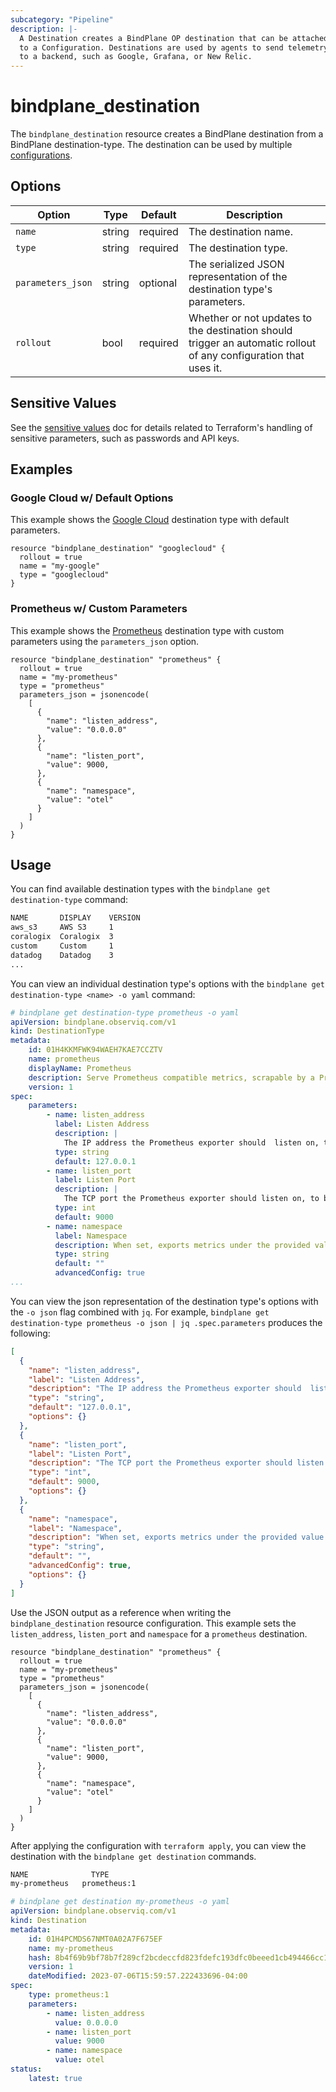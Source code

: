 ```yaml
---
subcategory: "Pipeline"
description: |-
  A Destination creates a BindPlane OP destination that can be attached
  to a Configuration. Destinations are used by agents to send telemetry
  to a backend, such as Google, Grafana, or New Relic.
---
```


# bindplane_destination

The `bindplane_destination` resource creates a BindPlane destination from a BindPlane
destination-type. The destination can be used by multiple [configurations](./bindplane_configuration.md).

## Options

| Option              | Type   | Default  | Description                  |
| ------------------- | -----  | -------- | ---------------------------- |
| `name`              | string | required | The destination name.             |
| `type`              | string | required | The destination type.             |
| `parameters_json`   | string | optional | The serialized JSON representation of the destination type's parameters. |
| `rollout`           | bool   | required | Whether or not updates to the destination should trigger an automatic rollout of any configuration that uses it. |

## Sensitive Values

See the [sensitive values](./sensitive_values.md) doc for details related to Terraform's handling
of sensitive parameters, such as passwords and API keys.

## Examples

### Google Cloud w/ Default Options

This example shows the [Google Cloud](https://docs.bindplane.observiq.com/docs/google-cloud) destination type
with default parameters.

```hcl
resource "bindplane_destination" "googlecloud" {
  rollout = true
  name = "my-google"
  type = "googlecloud"
}
```

### Prometheus w/ Custom Parameters

This example shows the [Prometheus](https://docs.bindplane.observiq.com/docs/prometheus-1) destination type
with custom parameters using the `parameters_json` option.

```hcl
resource "bindplane_destination" "prometheus" {
  rollout = true
  name = "my-prometheus"
  type = "prometheus"
  parameters_json = jsonencode(
    [
      {
        "name": "listen_address",
        "value": "0.0.0.0"
      },
      {
        "name": "listen_port",
        "value": 9000,
      },
      {
        "name": "namespace",
        "value": "otel"
      }
    ]
  )
}
```

## Usage

You can find available destination types with the `bindplane get destination-type` command:
```bash
NAME       DISPLAY    VERSION 
aws_s3     AWS S3     1      	
coralogix  Coralogix  3      	
custom     Custom     1      	
datadog    Datadog    3      	
...
```

You can view an individual destination type's options with the `bindplane get destination-type <name> -o yaml` command:
```yaml
# bindplane get destination-type prometheus -o yaml
apiVersion: bindplane.observiq.com/v1
kind: DestinationType
metadata:
    id: 01H4KKMFWK94WAEH7KAE7CCZTV
    name: prometheus
    displayName: Prometheus
    description: Serve Prometheus compatible metrics, scrapable by a Prometheus server.
    version: 1
spec:
    parameters:
        - name: listen_address
          label: Listen Address
          description: |
            The IP address the Prometheus exporter should  listen on, to be scraped by a Prometheus server.
          type: string
          default: 127.0.0.1
        - name: listen_port
          label: Listen Port
          description: |
            The TCP port the Prometheus exporter should listen on, to be scraped by a Prometheus server.
          type: int
          default: 9000
        - name: namespace
          label: Namespace
          description: When set, exports metrics under the provided value.
          type: string
          default: ""
          advancedConfig: true
...
```

You can view the json representation of the destination type's options with the `-o json` flag combined with `jq`.
For example, `bindplane get destination-type prometheus -o json | jq .spec.parameters` produces the following:
```json
[
  {
    "name": "listen_address",
    "label": "Listen Address",
    "description": "The IP address the Prometheus exporter should  listen on, to be scraped by a Prometheus server.\n",
    "type": "string",
    "default": "127.0.0.1",
    "options": {}
  },
  {
    "name": "listen_port",
    "label": "Listen Port",
    "description": "The TCP port the Prometheus exporter should listen on, to be scraped by a Prometheus server.\n",
    "type": "int",
    "default": 9000,
    "options": {}
  },
  {
    "name": "namespace",
    "label": "Namespace",
    "description": "When set, exports metrics under the provided value.",
    "type": "string",
    "default": "",
    "advancedConfig": true,
    "options": {}
  }
]
```

Use the JSON output as a reference when writing the `bindplane_destination` resource configuration. This example sets
the `listen_address`, `listen_port` and `namespace` for a `prometheus` destination.

```hcl
resource "bindplane_destination" "prometheus" {
  rollout = true
  name = "my-prometheus"
  type = "prometheus"
  parameters_json = jsonencode(
    [
      {
        "name": "listen_address",
        "value": "0.0.0.0"
      },
      {
        "name": "listen_port",
        "value": 9000,
      },
      {
        "name": "namespace",
        "value": "otel"
      }
    ]
  )
}
```

After applying the configuration with `terraform apply`, you can view the destination with
the `bindplane get destination` commands.

```bash
NAME        	  TYPE
my-prometheus   prometheus:1
```
```yaml
# bindplane get destination my-prometheus -o yaml
apiVersion: bindplane.observiq.com/v1
kind: Destination
metadata:
    id: 01H4PCMDS67NMT0A02A7F675EF
    name: my-prometheus
    hash: 8b4f69b9bf78b7f289cf2bcdeccfd823fdefc193dfc0beeed1cb494466cc109d
    version: 1
    dateModified: 2023-07-06T15:59:57.222433696-04:00
spec:
    type: prometheus:1
    parameters:
        - name: listen_address
          value: 0.0.0.0
        - name: listen_port
          value: 9000
        - name: namespace
          value: otel
status:
    latest: true
```
